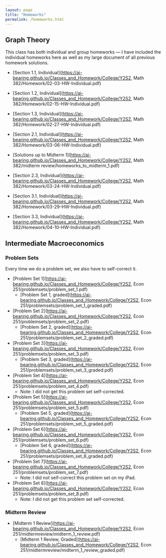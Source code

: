 ```yaml
---
layout: page
title: "Homeworks"
permalink: /homeworks.html
---
```


## Graph Theory
This class has both individual and group homeworks — I have included the individual homeworks here as well as my large document of all previous homework solutions.
- [Section 1.1, Individual](https://ai-bearing.github.io/Classes_and_Homework/College/Y2S2, Math 382/Homework/02-03-HW-Individual.pdf)
- [Section 1.2, Individual](https://ai-bearing.github.io/Classes_and_Homework/College/Y2S2, Math 382/Homework/02-15-HW-Individual.pdf)
- [Section 1.3, Individual](https://ai-bearing.github.io/Classes_and_Homework/College/Y2S2, Math 382/Homework/02-27-HW-Individual.pdf)
- [Section 2.1, Individual](https://ai-bearing.github.io/Classes_and_Homework/College/Y2S2, Math 382/Homework/03-06-HW-Individual.pdf)

- [Solutions up to Midterm 1](https://ai-bearing.github.io/Classes_and_Homework/College/Y2S2, Math 382/midterm review/homeworks_to_midterm_1.pdf)

- [Section 2.3, Individual](https://ai-bearing.github.io/Classes_and_Homework/College/Y2S2, Math 382/Homework/03-24-HW-Individual.pdf)
- [Section 3.1, Individual](https://ai-bearing.github.io/Classes_and_Homework/College/Y2S2, Math 382/Homework/03-29-HW-Individual.pdf)
- [Section 3.3, Individual](https://ai-bearing.github.io/Classes_and_Homework/College/Y2S2, Math 382/Homework/04-10-HW-Individual.pdf)

## Intermediate Macroeconomics
### Problem Sets
Every time we do a problem set, we also have to self-correct it.
- [Problem Set 1](https://ai-bearing.github.io/Classes_and_Homework/College/Y2S2, Econ 251/problemsets/problem_set_1.pdf)
  - [Problem Set 1, graded](https://ai-bearing.github.io/Classes_and_Homework/College/Y2S2, Econ 251/problemsets/problem_set_1_graded.pdf)
- [Problem Set 2](https://ai-bearing.github.io/Classes_and_Homework/College/Y2S2, Econ 251/problemsets/problem_set_2.pdf)
  - [Problem Set 2, graded](https://ai-bearing.github.io/Classes_and_Homework/College/Y2S2, Econ 251/problemsets/problem_set_2_graded.pdf)
- [Problem Set 3](https://ai-bearing.github.io/Classes_and_Homework/College/Y2S2, Econ 251/problemsets/problem_set_3.pdf)
  - [Problem Set 3, graded](https://ai-bearing.github.io/Classes_and_Homework/College/Y2S2, Econ 251/problemsets/problem_set_3_graded.pdf)
- [Problem Set 4](https://ai-bearing.github.io/Classes_and_Homework/College/Y2S2, Econ 251/problemsets/problem_set_4.pdf)
  - Note: I did not get this problem set self-corrected.
- [Problem Set 5](https://ai-bearing.github.io/Classes_and_Homework/College/Y2S2, Econ 251/problemsets/problem_set_5.pdf)
  - [Problem Set 5, graded](https://ai-bearing.github.io/Classes_and_Homework/College/Y2S2, Econ 251/problemsets/problem_set_5_graded.pdf)
- [Problem Set 6](https://ai-bearing.github.io/Classes_and_Homework/College/Y2S2, Econ 251/problemsets/problem_set_6.pdf)
  - [Problem Set 6, graded](https://ai-bearing.github.io/Classes_and_Homework/College/Y2S2, Econ 251/problemsets/problem_set_6_graded.pdf)
- [Problem Set 7](https://ai-bearing.github.io/Classes_and_Homework/College/Y2S2, Econ 251/problemsets/problem_set_7.pdf)
  - Note: I did not self-correct this problem set on my iPad.
- [Problem Set 8](https://ai-bearing.github.io/Classes_and_Homework/College/Y2S2, Econ 251/problemsets/problem_set_8.pdf)
  - Note: I did not get this problem set self-corrected.

### Midterm Review
- [Midterm 1 Review](https://ai-bearing.github.io/Classes_and_Homework/College/Y2S2, Econ 251/midtermreview/midterm_1_review.pdf)
  - [Midterm 1 Review, Graded](https://ai-bearing.github.io/Classes_and_Homework/College/Y2S2, Econ 251/midtermreview/midterm_1_review_graded.pdf)
